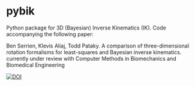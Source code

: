# pybik
Python package for 3D (Bayesian) Inverse Kinematics (IK). Code accompanying the following paper:

Ben Serrien, Klevis Aliaj, Todd Pataky. A comparison of three-dimensional rotation formalisms for least-squares and Bayesian inverse kinematics. currently under review with Computer Methods in Biomechanics and Biomedical Engineering

<a href="https://zenodo.org/badge/latestdoi/296637270"><img src="https://zenodo.org/badge/296637270.svg" alt="DOI"></a>

